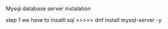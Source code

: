 Mysql database server instalation 

step 1
  we have to insatll sql >>>>>   dnf install mysql-server -y
